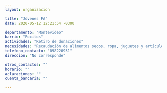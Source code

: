 ```yaml
---
layout: organizacion

title: "Jóvenes FA"
date: 2020-05-12 12:21:54 -0300

departamento: "Montevideo"
barrio: "Pocitos"
actividades: "Retiro de donaciones"
necesidades: "Recaudación de alimentos secos, ropa, juguetes y artículos de primera necesidad"
telefono_contacto: "098220931"
direccion: "No corresponde"

otros_contactos: ""
horario: ""
aclaraciones: ""
cuenta_bancaria: ""

---
```

